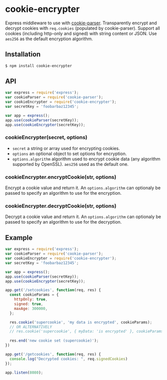 # cookie-encrypter

Express middleware to use with [cookie-parser](https://github.com/expressjs/cookie-parser).
Transparently encrypt and decrypt cookies with `req.cookies` (populated by cookie-parser).
Support all cookies (including http-only and signed) with string content or JSON.
Use `aes256` as the default encryption algorithm.

## Installation

```sh
$ npm install cookie-encrypter
```

## API

```js
var express = require('express');
var cookieParser = require('cookie-parser');
var cookieEncrypter = require('cookie-encrypter');
var secretKey = 'foobarbaz12345';

var app = express();
app.use(cookieParser(secretKey));
app.use(cookieEncrypter(secretKey));
```

### cookieEncrypter(secret, options)

- `secret` a string or array used for encrypting cookies.
- `options` an optional object to set options for encryption.
-  `options.algorithm` algorithm used to encrypt cookie data (any algorithm supported by OpenSSL). `aes256` used as the default one.

### cookieEncrypter.encryptCookie(str, options)

Encrypt a cookie value and return it. An `options.algorithm` can optionaly be passed to specify an algorithm to use for the encryption.

### cookieEncrypter.decryptCookie(str, options)

Decrypt a cookie value and return it. An `options.algorithm` can optionaly be passed to specify an algorithm to use for the decryption.

## Example

```js
var express = require('express');
var cookieParser = require('cookie-parser');
var cookieEncrypter = require('cookie-encrypter');
var secretKey = 'foobarbaz12345';

var app = express();
app.use(cookieParser(secretKey));
app.use(cookieEncrypter(secretKey));

app.get('/setcookies', function(req, res) {
  const cookieParams = {
    httpOnly: true,
    signed: true,
    maxAge: 300000,
  };

  res.cookie('supercookie', 'my data is encrypted', cookieParams);
  // OR ALTERNATIVELY
  // res.cookie('supercookie', { myData: 'is encrypted' }, cookieParams);
  
  res.end('new cookie set (supercookie)');
})

app.get('/getcookies', function(req, res) {
  console.log("Decrypted cookies: ", req.signedCookies)
});

app.listen(8080);
```

